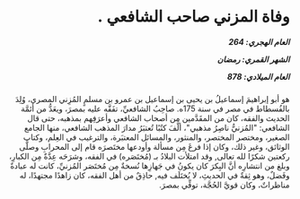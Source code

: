 <h1 dir="rtl">وفاة المزني صاحب الشافعي .</h1>

<h5 dir="rtl">العام الهجري:  264

الشهر القمري: رمضان

العام الميلادي: 878</h5>

<p dir="rtl">هو أبو إبراهيمَ إسماعيلُ بن يحيى بن إسماعيل بن عمرو بن مسلمٍ المُزِني المصري، وُلِدَ بالفُسطاط في مصر في سنة 175ه. صاحِبُ الشافعيِّ، تفَقَّه عليه بمصرَ، ويعَدُّ من أئمَّة الحديث والفقه، كان من المقَدَّمين من أصحاب الشافعي وأعرَفِهم بمذهبه، حتى قال الشافعي: "المُزنيُّ ناصِرُ مذهبي"، ألَّفَ كتُبًا تُعتبَرُ مدارَ المذهب الشافعي، منها الجامع الصغير، ومختصر المختصر، والمنثور، والمسائل المعتبَرة، والترغيب في العِلم، وكتاب الوثائق، وغير ذلك، وكان إذا فرغَ مِن مسألة وأودعها مختَصرَه قام إلى المحرابِ وصلَّى ركعتين شكرًا لله تعالى, وقد امتلأت البلادُ بـ (مُختَصَره) في الفقه، وشرَحَه عِدَّةٌ مِن الكبارِ، وبلغ من انتشارِه أنَّ البِكرَ كان يكونُ في جَهازِها نُسخةٌ مِن مُختَصَر المُزنيِّ، كانت له عبادةٌ وفَضلٌ، وهو ثِقةٌ في الحديثِ، لا يُختَلَف فيه, حاذِقٌ من أهل الفقه، كان زاهدًا مجتهدًا، له مناظراتٌ، وكان قويَّ الحُجَّة، توفِّي بمصرَ.</p></br>
